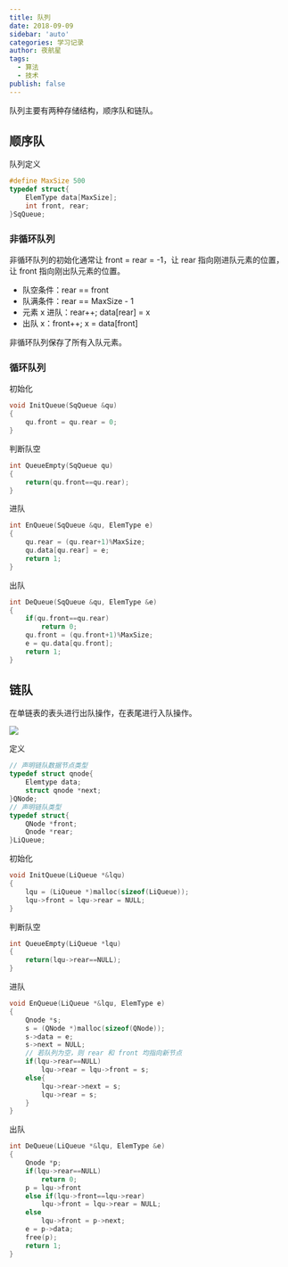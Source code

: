 ```yaml
---
title: 队列
date: 2018-09-09
sidebar: 'auto'
categories: 学习记录
author: 夜航星
tags:
  - 算法
  - 技术
publish: false
---
```


队列主要有两种存储结构，顺序队和链队。

## 顺序队

队列定义

```C
#define MaxSize 500
typedef struct{
    ElemType data[MaxSize];
    int front, rear;
}SqQueue;
```

### 非循环队列

非循环队列的初始化通常让 front = rear = -1，让 rear 指向刚进队元素的位置，让 front 指向刚出队元素的位置。

* 队空条件：rear == front
* 队满条件：rear ==  MaxSize - 1
* 元素 x 进队：rear++; data[rear] = x
* 出队 x：front++; x = data[front]

非循环队列保存了所有入队元素。

### 循环队列

初始化

```C
void InitQueue(SqQueue &qu)
{
    qu.front = qu.rear = 0;
}
```

判断队空

```C
int QueueEmpty(SqQueue qu)
{
    return(qu.front==qu.rear);
}
```

进队

```C
int EnQueue(SqQueue &qu, ElemType e)
{
    qu.rear = (qu.rear+1)%MaxSize;
    qu.data[qu.rear] = e;
    return 1;
}
```

出队

```C
int DeQueue(SqQueue &qu, ElemType &e)
{
    if(qu.front==qu.rear)
        return 0;
    qu.front = (qu.front+1)%MaxSize;
    e = qu.data[qu.front];
    return 1;
}
```

## 链队

在单链表的表头进行出队操作，在表尾进行入队操作。

![](http://images.austinxt.com/IMG_20180322_110346.jpg)

定义

```C
// 声明链队数据节点类型
typedef struct qnode{
    Elemtype data;
    struct qnode *next;
}QNode;
// 声明链队类型
typedef struct{
	QNode *front;
    Qnode *rear;
}LiQueue;
```

初始化

```C
void InitQueue(LiQueue *&lqu)
{
    lqu = (LiQueue *)malloc(sizeof(LiQueue));
    lqu->front = lqu->rear = NULL;
}
```

 判断队空

```C
int QueueEmpty(LiQueue *lqu)
{
    return(lqu->rear==NULL);
}
```

进队

```C
void EnQueue(LiQueue *&lqu, ElemType e)
{
    Qnode *s;
    s = (QNode *)malloc(sizeof(QNode));
    s->data = e;
    s->next = NULL;
    // 若队列为空，则 rear 和 front 均指向新节点
    if(lqu->rear==NULL)
        lqu->rear = lqu->front = s;
    else{
        lqu->rear->next = s;
        lqu->rear = s;
    }
}
```

 出队

```C
int DeQueue(LiQueue *&lqu, ElemType &e)
{	
    Qnode *p;
    if(lqu->rear==NULL)
        return 0;
    p = lqu->front
    else if(lqu->front==lqu->rear)
        lqu->front = lqu->rear = NULL;
    else 
        lqu->front = p->next;
    e = p->data;
    free(p);
    return 1;
}
```

